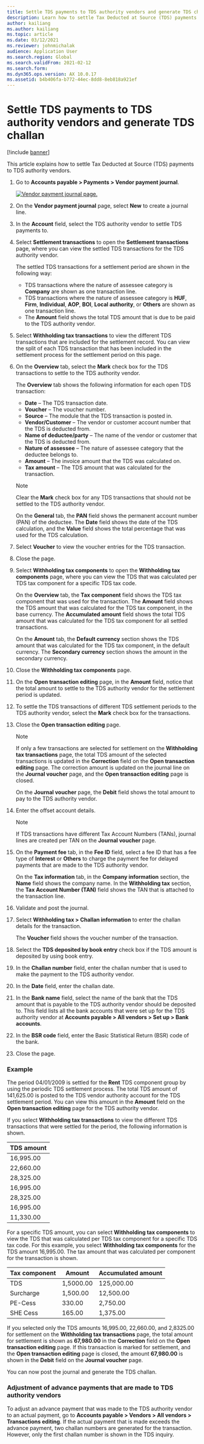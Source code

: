 ```yaml
---
title: Settle TDS payments to TDS authority vendors and generate TDS challan
description: Learn how to settle Tax Deducted at Source (TDS) payments to TDS authority vendors, including a step-by-step process and an example.
author: kailiang
ms.author: kailiang
ms.topic: article
ms.date: 03/12/2021
ms.reviewer: johnmichalak
audience: Application User
ms.search.region: Global
ms.search.validFrom: 2021-02-12
ms.search.form: 
ms.dyn365.ops.version: AX 10.0.17
ms.assetid: b4b406fa-b772-44ec-8dd8-8eb818a921ef
---
```


# Settle TDS payments to TDS authority vendors and generate TDS challan

[!include [banner](../../includes/banner.md)]

This article explains how to settle Tax Deducted at Source (TDS) payments to TDS authority vendors.

1. Go to **Accounts payable \> Payments \> Vendor payment journal**.

    [![Vendor payment journal page.](../media/apac-ind-TDS-51.png)](/media/apac-ind-TDS-51.png)

2. On the **Vendor payment journal** page, select **New** to create a journal line.
3. In the **Account** field, select the TDS authority vendor to settle TDS payments to.
4. Select **Settlement transactions** to open the **Settlement transactions** page, where you can view the settled TDS transactions for the TDS authority vendor.

    The settled TDS transactions for a settlement period are shown in the following way:

    - TDS transactions where the nature of assessee category is **Company** are shown as one transaction line.
    - TDS transactions where the nature of assessee category is **HUF**, **Firm**, **Individual**, **AOP**, **BOI**, **Local authority**, or **Others** are shown as one transaction line.
    - The **Amount** field shows the total TDS amount that is due to be paid to the TDS authority vendor.

5. Select **Withholding tax transactions** to view the different TDS transactions that are included for the settlement record. You can view the split of each TDS transaction that has been included in the settlement process for the settlement period on this page.
6. On the **Overview** tab, select the **Mark** check box for the TDS transactions to settle to the TDS authority vendor.

    The **Overview** tab shows the following information for each open TDS transaction:

    - **Date** – The TDS transaction date.
    - **Voucher** – The voucher number.
    - **Source** – The module that the TDS transaction is posted in.
    - **Vendor/Customer** – The vendor or customer account number that the TDS is deducted from.
    - **Name of deductee/party** – The name of the vendor or customer that the TDS is deducted from.
    - **Nature of assessee** – The nature of assessee category that the deductee belongs to.
    - **Amount** – The invoice amount that the TDS was calculated on.
    - **Tax amount** – The TDS amount that was calculated for the transaction.

    > [!NOTE]
    > Clear the **Mark** check box for any TDS transactions that should not be settled to the TDS authority vendor.

    On the **General** tab, the **PAN** field shows the permanent account number (PAN) of the deductee. The **Date** field shows the date of the TDS calculation, and the **Value** field shows the total percentage that was used for the TDS calculation.

7. Select **Voucher** to view the voucher entries for the TDS transaction.
8. Close the page.
10. Select **Withholding tax components** to open the **Withholding tax components** page, where you can view the TDS that was calculated per TDS tax component for a specific TDS tax code.

    On the **Overview** tab, the **Tax component** field shows the TDS tax component that was used for the transaction. The **Amount** field shows the TDS amount that was calculated for the TDS tax component, in the base currency. The **Accumulated amount** field shows the total TDS amount that was calculated for the TDS tax component for all settled transactions.

    On the **Amount** tab, the **Default currency** section shows the TDS amount that was calculated for the TDS tax component, in the default currency. The **Secondary currency** section shows the amount in the secondary currency.

11. Close the **Withholding tax components** page.
12. On the **Open transaction editing** page, in the **Amount** field, notice that the total amount to settle to the TDS authority vendor for the settlement period is updated.
13. To settle the TDS transactions of different TDS settlement periods to the TDS authority vendor, select the **Mark** check box for the transactions.
14. Close the **Open transaction editing** page.

    > [!NOTE]
    > If only a few transactions are selected for settlement on the **Withholding tax transactions** page, the total TDS amount of the selected transactions is updated in the **Correction** field on the **Open transaction editing** page. The correction amount is updated on the journal line on the **Journal voucher** page, and the **Open transaction editing** page is closed.

    On the **Journal voucher** page, the **Debit** field shows the total amount to pay to the TDS authority vendor.

15. Enter the offset account details.

    > [!NOTE]
    > If TDS transactions have different Tax Account Numbers (TANs), journal lines are created per TAN on the **Journal voucher** page.

16. On the **Payment fee** tab, in the **Fee ID** field, select a fee ID that has a fee type of **Interest** or **Others** to charge the payment fee for delayed payments that are made to the TDS authority vendor.

    On the **Tax information** tab, in the **Company information** section, the **Name** field shows the company name. In the **Withholding tax** section, the **Tax Account Number (TAN)** field shows the TAN that is attached to the transaction line.

17. Validate and post the journal.
18. Select **Withholding tax \> Challan information** to enter the challan details for the transaction.

    The **Voucher** field shows the voucher number of the transaction.
    
19. Select the **TDS deposited by book entry** check box if the TDS amount is deposited by using book entry.
20. In the **Challan number** field, enter the challan number that is used to make the payment to the TDS authority vendor.
21. In the **Date** field, enter the challan date.
22. In the **Bank name** field, select the name of the bank that the TDS amount that is payable to the TDS authority vendor should be deposited to. This field lists all the bank accounts that were set up for the TDS authority vendor at **Accounts payable \> All vendors \> Set up \> Bank accounts**.
23. In the **BSR code** field, enter the Basic Statistical Return (BSR) code of the bank.
24. Close the page.

### Example

The period 04/01/2009 is settled for the **Rent** TDS component group by using the periodic TDS settlement process. The total TDS amount of 141,625.00 is posted to the TDS vendor authority account for the TDS settlement period. You can view this amount in the **Amount** field on the **Open transaction editing** page for the TDS authority vendor.

If you select **Withholding tax transactions** to view the different TDS transactions that were settled for the period, the following information is shown.

| TDS amount |
|------------|
| 16,995.00  |
| 22,660.00  |
| 28,325.00  |
| 16,995.00  |
| 28,325.00  |
| 16,995.00  |
| 11,330.00  |

For a specific TDS amount, you can select **Withholding tax components** to view the TDS that was calculated per TDS tax component for a specific TDS tax code. For this example, you select **Withholding tax components** for the TDS amount 16,995.00. The tax amount that was calculated per component for the transaction is shown.

| Tax component | Amount    | Accumulated amount |
|---------------|-----------|--------------------|
| TDS           | 1,5000.00 | 125,000.00         |
| Surcharge     | 1,500.00  | 12,500.00          |
| PE-Cess       | 330.00    | 2,750.00           |
| SHE Cess      | 165.00    | 1,375.00           |

If you selected only the TDS amounts 16,995.00, 22,660.00, and 2,8325.00 for settlement on the **Withholding tax transactions** page, the total amount for settlement is shown as **67,980.00** in the **Correction** field on the **Open transaction editing** page. If this transaction is marked for settlement, and the **Open transaction editing** page is closed, the amount **67,980.00** is shown in the **Debit** field on the **Journal voucher** page.

You can now post the journal and generate the TDS challan.

### Adjustment of advance payments that are made to TDS authority vendors

To adjust an advance payment that was made to the TDS authority vendor to an actual payment, go to **Accounts payable \> Vendors \> All vendors \> Transactions editing**. If the actual payment that is made exceeds the advance payment, two challan numbers are generated for the transaction. However, only the first challan number is shown in the TDS inquiry.
